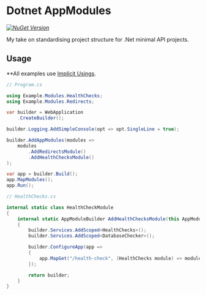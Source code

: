 # Dotnet AppModules

_[![NuGet Version](https://img.shields.io/nuget/v/AppModules)](https://www.nuget.org/packages/AppModules/)_

My take on standardising project structure for .Net minimal API projects.

## Usage
**All examples use [Implicit Usings](https://docs.microsoft.com/en-us/dotnet/core/project-sdk/msbuild-props#implicitusings).

```csharp
// Program.cs

using Example.Modules.HealthChecks;
using Example.Modules.Redirects;

var builder = WebApplication
    .CreateBuilder();

builder.Logging.AddSimpleConsole(opt => opt.SingleLine = true);

builder.AddAppModules(modules =>
    modules
        .AddRedirectsModule()
        .AddHealthChecksModule()
);

var app = builder.Build();
app.MapModules();
app.Run();

// HealthChecks.cs

internal static class HealthCheckModule
{
    internal static AppModuleBuilder AddHealthChecksModule(this AppModuleBuilder builder)
    {
        builder.Services.AddScoped<HealthChecks>();
        builder.Services.AddScoped<DatabaseChecker>();

        builder.ConfigureApp(app =>
        {
            app.MapGet("/health-check", (HealthChecks module) => module.Index());
        });

        return builder;
    }
}
```
